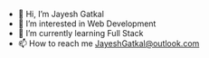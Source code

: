 - 👋 Hi, I’m Jayesh Gatkal
- 👀 I’m interested in Web Development
- 🌱 I’m currently learning Full Stack 
- 📫 How to reach me JayeshGatkal@outlook.com

<!---
JayeshGatkal/JayeshGatkal is a ✨ special ✨ repository because its `README.md` (this file) appears on your GitHub profile.
You can click the Preview link to take a look at your changes.
--->

